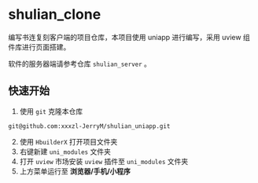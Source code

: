 # shulian_clone

编写书连复刻客户端的项目仓库，本项目使用 uniapp 进行编写，采用 uview 组件库进行页面搭建。

软件的服务器端请参考仓库 `shulian_server` 。

## 快速开始

1. 使用 `git` 克隆本仓库
```shell
git@github.com:xxxzl-JerryM/shulian_uniapp.git
```
2. 使用 `HbuilderX` 打开项目文件夹
3. 右键新建 `uni_modules` 文件夹
4. 打开 `uview` 市场安装 `uview` 插件至 `uni_modules` 文件夹
5. 上方菜单运行至 **浏览器/手机/小程序**